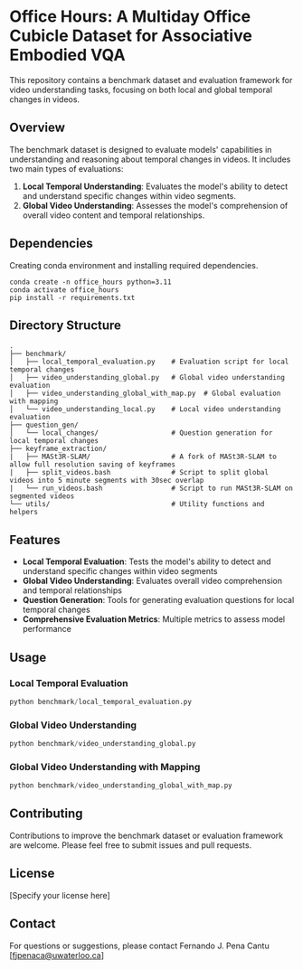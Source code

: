 # Office Hours: A Multiday Office Cubicle Dataset for Associative Embodied VQA

This repository contains a benchmark dataset and evaluation framework for video understanding tasks, focusing on both local and global temporal changes in videos.

## Overview

The benchmark dataset is designed to evaluate models' capabilities in understanding and reasoning about temporal changes in videos. It includes two main types of evaluations:

1. **Local Temporal Understanding**: Evaluates the model's ability to detect and understand specific changes within video segments.
2. **Global Video Understanding**: Assesses the model's comprehension of overall video content and temporal relationships.


## Dependencies
Creating conda environment and installing required dependencies.
```shell
conda create -n office_hours python=3.11
conda activate office_hours
pip install -r requirements.txt
```

## Directory Structure

```
.
├── benchmark/
│   ├── local_temporal_evaluation.py    # Evaluation script for local temporal changes
│   ├── video_understanding_global.py   # Global video understanding evaluation
│   ├── video_understanding_global_with_map.py  # Global evaluation with mapping
│   └── video_understanding_local.py    # Local video understanding evaluation
├── question_gen/
│   └── local_changes/                  # Question generation for local temporal changes
├── keyframe_extraction/
|   ├── MASt3R-SLAM/                    # A fork of MASt3R-SLAM to allow full resolution saving of keyframes
|   ├── split_videos.bash               # Script to split global videos into 5 minute segments with 30sec overlap
|   └── run_videos.bash                 # Script to run MASt3R-SLAM on segmented videos
└── utils/                              # Utility functions and helpers
```

## Features

- **Local Temporal Evaluation**: Tests the model's ability to detect and understand specific changes within video segments
- **Global Video Understanding**: Evaluates overall video comprehension and temporal relationships
- **Question Generation**: Tools for generating evaluation questions for local temporal changes
- **Comprehensive Evaluation Metrics**: Multiple metrics to assess model performance

## Usage

### Local Temporal Evaluation

```python
python benchmark/local_temporal_evaluation.py
```

### Global Video Understanding

```python
python benchmark/video_understanding_global.py
```

### Global Video Understanding with Mapping

```python
python benchmark/video_understanding_global_with_map.py
```

## Contributing

Contributions to improve the benchmark dataset or evaluation framework are welcome. Please feel free to submit issues and pull requests.

## License

[Specify your license here]

## Contact

For questions or suggestions, please contact Fernando J. Pena Cantu [fjpenaca@uwaterloo.ca] 